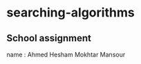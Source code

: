 # searching-algorithms

## School assignment

name : Ahmed Hesham Mokhtar Mansour
```acadmeic number : 1900608

